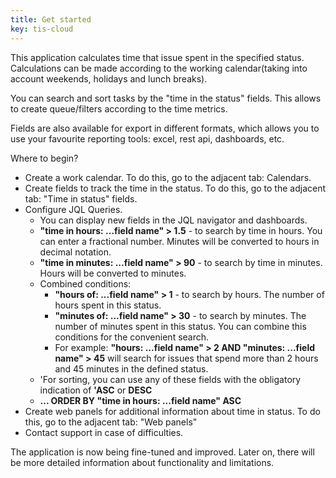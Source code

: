 ```yaml
---
title: Get started 
key: tis-cloud
---
```



<p>This application calculates time that issue spent in the specified status. Calculations can be made according to the working calendar(taking into account weekends, holidays and lunch breaks).</p>
<p>You can search and sort tasks by the "time in the status" fields. This allows to create queue/filters according to the time metrics.</p>
<p>Fields are also available for export in different formats, which allows you to use your favourite reporting tools: excel, rest api, dashboards, etc.</p>
<p>Where to begin?
    <ul>
        <li>Create a work calendar. To do this, go to the adjacent tab: Calendars.</li>
        <li>Create fields to track the time in the status. To do this, go to the adjacent tab: "Time in status" fields.</li>
        <li>Configure JQL Queries.
            <ul>
                <li>You can display new fields in the JQL navigator and dashboards.</li>
                <li><b>"time in hours: ...field name" > 1.5</b> -  to search by time in hours. You can enter a fractional number. Minutes will be converted to hours in decimal notation.</li>
                <li><b>"time in minutes: ...field name" > 90</b> - to search by time in minutes. Hours will be converted to minutes.</li>
                <li>Combined conditions:
                    <ul>
                        <li>
                            <b>"hours of: ...field name" > 1</b> - to search by hours. The number of hours spent in this status.
                        </li>
                        <li>
                            <b>"minutes of: ...field name" > 30</b> - to search by minutes. The number of minutes spent in this status. You can combine this conditions for the convenient search.
                        </li>
                        <li>
                            For example: <b>"hours: ...field name" > 2 AND "minutes: ...field name" > 45</b> will search for issues that spend more than 2 hours and 45 minutes in the defined status.
                        </li>
                    </ul>
                </li>
                <li>'For sorting, you can use any of these fields with the obligatory indication of <b>'ASC</b> or <b>DESC</b></li>
                <li><b>... ORDER BY "time in hours: ...field name" ASC</b></li>
            </ul>
        </li>
        <li>Create web panels for additional information about time in status. To do this, go to the adjacent tab: "Web panels"</li>
        <li>Contact support in case of difficulties.</li>
    </ul>
</p>
<p>The application is now being fine-tuned and improved. Later on, there will be more detailed information about functionality and limitations.</p>

